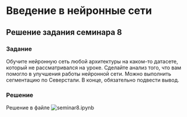 # Введение в нейронные сети

## Решение задания семинара 8

### Задание

Обучите нейронную сеть любой архитектуры на каком-то датасете, который не рассматривался на уроке.
Сделайте анализ того, что вам помогло в улучшения работы нейронной сети.
Можно выполнить сегментацию по Северстали.
В конце, обязательно подвести вывод.

### Решение

Решение в файле ![seminar8.ipynb](./seminar8.ipynb)
